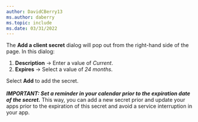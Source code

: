 ```yaml
---
author: DavidCBerry13
ms.author: daberry
ms.topic: include
ms.date: 03/31/2022
---
```

The **Add a client secret** dialog will pop out from the right-hand side of the page.  In this dialog:

1. **Description** &rarr; Enter a value of *Current*.
1. **Expires** &rarr; Select a value of *24 months*.

Select **Add** to add the secret.<br>
<br>
***IMPORTANT: Set a reminder in your calendar prior to the expiration date of the secret.***  This way, you can add a new secret prior and update your apps prior to the expiration of this secret and avoid a service interruption in your app.